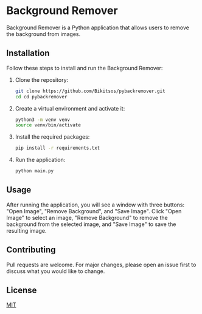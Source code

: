 # Background Remover

Background Remover is a Python application that allows users to remove the background from images.

## Installation

Follow these steps to install and run the Background Remover:

1. Clone the repository:
    ```bash
    git clone https://github.com/Bikitsos/pybackremover.git
    cd cd pybackremover
    ```

2. Create a virtual environment and activate it:
    ```bash
    python3 -m venv venv
    source venv/bin/activate
    ```

3. Install the required packages:
    ```bash
    pip install -r requirements.txt
    ```

4. Run the application:
    ```bash
    python main.py
    ```

## Usage

After running the application, you will see a window with three buttons: "Open Image", "Remove Background", and "Save Image". Click "Open Image" to select an image, "Remove Background" to remove the background from the selected image, and "Save Image" to save the resulting image.

## Contributing

Pull requests are welcome. For major changes, please open an issue first to discuss what you would like to change.

## License

[MIT](https://choosealicense.com/licenses/mit/)